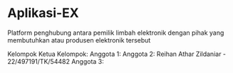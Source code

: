 # Aplikasi-EX
Platform penghubung antara pemilik limbah elektronik dengan pihak yang membutuhkan atau produsen elektronik tersebut

Kelompok 
Ketua Kelompok:
Anggota 1:
Anggota 2: Reihan Athar Zildaniar - 22/497191/TK/54482
Anggota 3:
